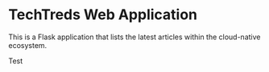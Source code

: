 # TechTreds Web Application

This is a Flask application that lists the latest articles within the cloud-native ecosystem. 

Test


